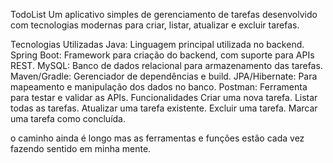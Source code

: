 TodoList
Um aplicativo simples de gerenciamento de tarefas desenvolvido com tecnologias modernas para criar, listar, atualizar e excluir tarefas.

Tecnologias Utilizadas
Java: Linguagem principal utilizada no backend.
Spring Boot: Framework para criação do backend, com suporte para APIs REST.
MySQL: Banco de dados relacional para armazenamento das tarefas.
Maven/Gradle: Gerenciador de dependências e build.
JPA/Hibernate: Para mapeamento e manipulação dos dados no banco.
Postman: Ferramenta para testar e validar as APIs.
Funcionalidades
Criar uma nova tarefa.
Listar todas as tarefas.
Atualizar uma tarefa existente.
Excluir uma tarefa.
Marcar uma tarefa como concluída.

o caminho ainda é longo mas as ferramentas e funções estão cada vez fazendo sentido em minha mente.
